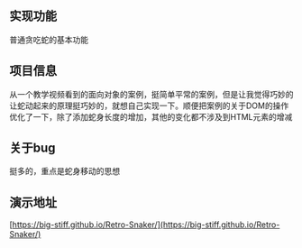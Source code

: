 ## 实现功能

普通贪吃蛇的基本功能

## 项目信息

从一个教学视频看到的面向对象的案例，挺简单平常的案例，但是让我觉得巧妙的让蛇动起来的原理挺巧妙的，就想自己实现一下。顺便把案例的关于DOM的操作优化了一下，除了添加蛇身长度的增加，其他的变化都不涉及到HTML元素的增减

## 关于bug

挺多的，重点是蛇身移动的思想

## 演示地址

[https://big-stiff.github.io/Retro-Snaker/](https://big-stiff.github.io/Retro-Snaker/)
